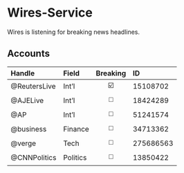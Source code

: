 # Wires-Service #
Wires is listening for breaking news headlines.

## Accounts ##
| Handle       | Field    |        Breaking         | ID        |
|:-------------|:---------|:-----------------------:|:----------|
| @ReutersLive | Int’l    | :ballot_box_with_check: | 15108702  |
| @AJELive     | Int’l    |  :white_medium_square:  | 18424289  |
| @AP          | Int’l    |  :white_medium_square:  | 51241574  |
| @business    | Finance  |  :white_medium_square:  | 34713362  |
| @verge       | Tech     |  :white_medium_square:  | 275686563 |
| @CNNPolitics | Politics |  :white_medium_square:  | 13850422  |

